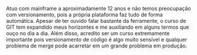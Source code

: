 Atuo com mainframe a aproximadamente 12 anos e não temos preocupação com versionamento, pois a própria plataforma faz tudo de forma automática.
Apesar de ter ouvido falar bastante da ferramente, o curso de GIT tem expandido meus horizontes e me auxiliando em alguns termos que ouço no dia a dia. Além disso, acredito ser um curso extremamente importante pois versionamento de código é algo muito sensível e qualquer problema de merge pode acarretar em um grande problema em produção.